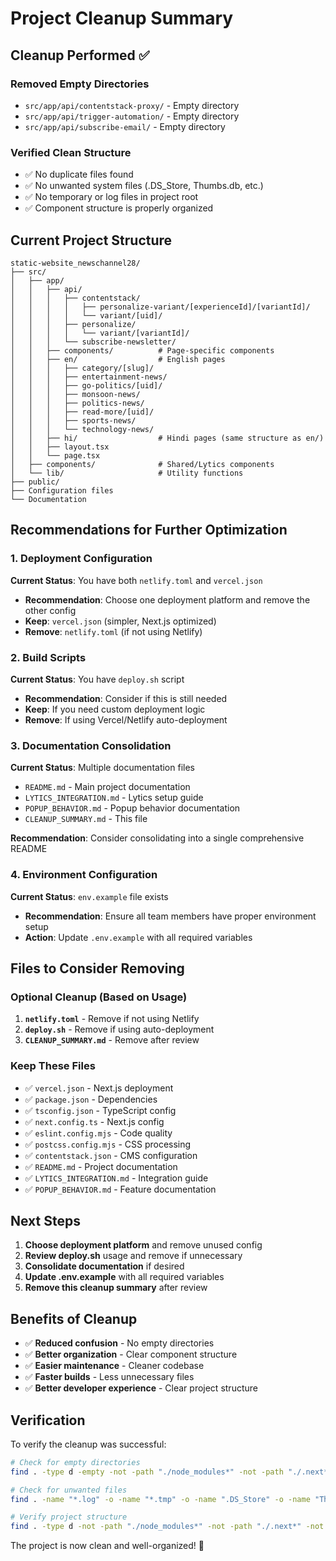 # Project Cleanup Summary

## Cleanup Performed ✅

### Removed Empty Directories
- `src/app/api/contentstack-proxy/` - Empty directory
- `src/app/api/trigger-automation/` - Empty directory  
- `src/app/api/subscribe-email/` - Empty directory

### Verified Clean Structure
- ✅ No duplicate files found
- ✅ No unwanted system files (.DS_Store, Thumbs.db, etc.)
- ✅ No temporary or log files in project root
- ✅ Component structure is properly organized

## Current Project Structure

```
static-website_newschannel28/
├── src/
│   ├── app/
│   │   ├── api/
│   │   │   ├── contentstack/
│   │   │   │   ├── personalize-variant/[experienceId]/[variantId]/
│   │   │   │   └── variant/[uid]/
│   │   │   ├── personalize/
│   │   │   │   └── variant/[variantId]/
│   │   │   └── subscribe-newsletter/
│   │   ├── components/          # Page-specific components
│   │   ├── en/                  # English pages
│   │   │   ├── category/[slug]/
│   │   │   ├── entertainment-news/
│   │   │   ├── go-politics/[uid]/
│   │   │   ├── monsoon-news/
│   │   │   ├── politics-news/
│   │   │   ├── read-more/[uid]/
│   │   │   ├── sports-news/
│   │   │   └── technology-news/
│   │   ├── hi/                  # Hindi pages (same structure as en/)
│   │   ├── layout.tsx
│   │   └── page.tsx
│   ├── components/              # Shared/Lytics components
│   └── lib/                     # Utility functions
├── public/
├── Configuration files
└── Documentation
```

## Recommendations for Further Optimization

### 1. Deployment Configuration
**Current Status**: You have both `netlify.toml` and `vercel.json`
- **Recommendation**: Choose one deployment platform and remove the other config
- **Keep**: `vercel.json` (simpler, Next.js optimized)
- **Remove**: `netlify.toml` (if not using Netlify)

### 2. Build Scripts
**Current Status**: You have `deploy.sh` script
- **Recommendation**: Consider if this is still needed
- **Keep**: If you need custom deployment logic
- **Remove**: If using Vercel/Netlify auto-deployment

### 3. Documentation Consolidation
**Current Status**: Multiple documentation files
- `README.md` - Main project documentation
- `LYTICS_INTEGRATION.md` - Lytics setup guide
- `POPUP_BEHAVIOR.md` - Popup behavior documentation
- `CLEANUP_SUMMARY.md` - This file

**Recommendation**: Consider consolidating into a single comprehensive README

### 4. Environment Configuration
**Current Status**: `env.example` file exists
- **Recommendation**: Ensure all team members have proper environment setup
- **Action**: Update `.env.example` with all required variables

## Files to Consider Removing

### Optional Cleanup (Based on Usage)
1. **`netlify.toml`** - Remove if not using Netlify
2. **`deploy.sh`** - Remove if using auto-deployment
3. **`CLEANUP_SUMMARY.md`** - Remove after review

### Keep These Files
- ✅ `vercel.json` - Next.js deployment
- ✅ `package.json` - Dependencies
- ✅ `tsconfig.json` - TypeScript config
- ✅ `next.config.ts` - Next.js config
- ✅ `eslint.config.mjs` - Code quality
- ✅ `postcss.config.mjs` - CSS processing
- ✅ `contentstack.json` - CMS configuration
- ✅ `README.md` - Project documentation
- ✅ `LYTICS_INTEGRATION.md` - Integration guide
- ✅ `POPUP_BEHAVIOR.md` - Feature documentation

## Next Steps

1. **Choose deployment platform** and remove unused config
2. **Review deploy.sh** usage and remove if unnecessary
3. **Consolidate documentation** if desired
4. **Update .env.example** with all required variables
5. **Remove this cleanup summary** after review

## Benefits of Cleanup

- ✅ **Reduced confusion** - No empty directories
- ✅ **Better organization** - Clear component structure
- ✅ **Easier maintenance** - Cleaner codebase
- ✅ **Faster builds** - Less unnecessary files
- ✅ **Better developer experience** - Clear project structure

## Verification

To verify the cleanup was successful:
```bash
# Check for empty directories
find . -type d -empty -not -path "./node_modules*" -not -path "./.next*" -not -path "./.git*"

# Check for unwanted files
find . -name "*.log" -o -name "*.tmp" -o -name ".DS_Store" -o -name "Thumbs.db" | grep -v node_modules

# Verify project structure
find . -type d -not -path "./node_modules*" -not -path "./.next*" -not -path "./.git*" | sort
```

The project is now clean and well-organized! 🎉
